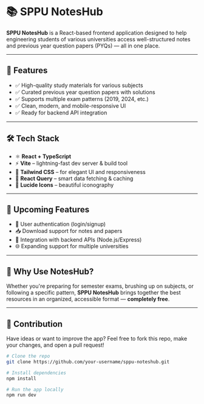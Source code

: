 # 📚 SPPU NotesHub

**SPPU NotesHub** is a React-based frontend application designed to help engineering students of various universities access well-structured notes and previous year question papers (PYQs) — all in one place.

---

## 🚀 Features

- ✅ High-quality study materials for various subjects
- ✅ Curated previous year question papers with solutions
- ✅ Supports multiple exam patterns (2019, 2024, etc.)
- ✅ Clean, modern, and mobile-responsive UI
- ✅ Ready for backend API integration

---

## 🛠️ Tech Stack

- ⚛️ **React + TypeScript**
- ⚡ **Vite** – lightning-fast dev server & build tool
- 🎨 **Tailwind CSS** – for elegant UI and responsiveness
- 🔁 **React Query** – smart data fetching & caching
- 🧩 **Lucide Icons** – beautiful iconography

---

## 📌 Upcoming Features

- 🔐 User authentication (login/signup)
- 📥 Download support for notes and papers
- 🧾 Integration with backend APIs (Node.js/Express)
- 🌐 Expanding support for multiple universities

---

## 🧠 Why Use NotesHub?

Whether you're preparing for semester exams, brushing up on subjects, or following a specific pattern, **SPPU NotesHub** brings together the best resources in an organized, accessible format — **completely free**.

---

## 🤝 Contribution

Have ideas or want to improve the app? Feel free to fork this repo, make your changes, and open a pull request!

```bash
# Clone the repo
git clone https://github.com/your-username/sppu-noteshub.git

# Install dependencies
npm install

# Run the app locally
npm run dev
